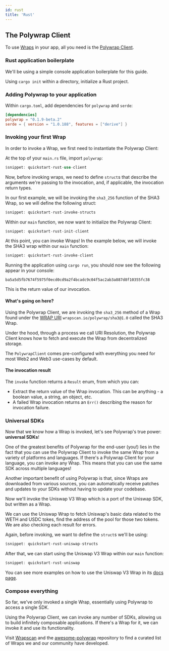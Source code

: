```yaml
---
id: rust
title: 'Rust'
---
```


## The Polywrap Client

To use [Wraps](/concepts/wraps) in your app, all you need is the [Polywrap Client](/clients).

### Rust application boilerplate

We'll be using a simple console application boilerplate for this guide.

Using `cargo init` within a directory, initialize a Rust project.

### Adding Polywrap to your application

Within `cargo.toml`, add dependencies for `polywrap` and `serde`:

```toml title="cargo.toml"
[dependencies]
polywrap = "0.1.9-beta.2"
serde = { version = "1.0.188", features = ["derive"] }
```

### Invoking your first Wrap

In order to invoke a Wrap, we first need to instantiate the Polywrap Client:

At the top of your `main.rs` file, import `polywrap`:

```rust title="main.rs"
$snippet: quickstart-rust-use-client
```

Now, before invoking wraps, we need to define `struct`s that describe the arguments we're passing to the invocation, and, if applicable, the invocation return types.

In our first example, we will be invoking the `sha3_256` function of the SHA3 Wrap, so we will define the following struct:

```rust title="main.rs"
$snippet: quickstart-rust-invoke-structs
```

Within our `main` function, we now want to initialize the Polywrap Client:
```rust title="main.rs"
$snippet: quickstart-rust-init-client
```

At this point, you can invoke Wraps! In the example below, we will invoke the SHA3 wrap within our `main` function:

```rust title="main.rs"
$snippet: quickstart-rust-invoke-client
```

Running the application using `cargo run`, you should now see the following appear in your console:

```
ba5a5d5fb7674f5975f0ecd0cd9a2f4bcadc9c04f5ac2ab3a887d8f10355fc38
```

This is the return value of our invocation.

#### What's going on here?

Using the Polywrap Client, we are invoking the `sha3_256` method of a Wrap found under the [WRAP URI](/concepts/uris) `wrapscan.io/polywrap/sha3@1.0` called the SHA3 Wrap.

Under the hood, through a process we call URI Resolution, the Polywrap Client knows how to fetch and execute the Wrap from decentralized storage.

The `PolywrapClient` comes pre-configured with everything you need for most Web2 and Web3 use-cases by default.

#### The invocation result

The `invoke` function returns a `Result` enum, from which you can:

- Extract the return value of the Wrap invocation. This can be anything - a boolean value, a string, an object, etc.
- A failed Wrap invocation returns an `Err()` describing the reason for invocation failure.

### Universal SDKs

Now that we know how a Wrap is invoked, let's see Polywrap's true power: **universal SDKs**!

One of the greatest benefits of Polywrap for the end-user (you!) lies in the fact that you can use the Polywrap Client to invoke the same Wrap from a variety of platforms and languages. If there's a Polywrap Client for your language, you can invoke any Wrap. This means that you can use the same SDK across multiple languages!

Another important benefit of using Polywrap is that, since Wraps are downloaded from various sources, you can automatically receive patches and updates to your SDKs without having to update your codebase.

Now we'll invoke the Uniswap V3 Wrap which is a port of the Uniswap SDK, but written as a Wrap.

We can use the Uniswap Wrap to fetch Uniswap's basic data related to the WETH and USDC tokes, find the address of the pool for those two tokens. We are also checking each result for errors.

Again, before invoking, we want to define the `struct`s we'll be using:
```rust title="main.rs"
$snippet: quickstart-rust-uniswap-structs
```

After that, we can start using the Uniswap V3 Wrap within our `main` function:
```rust title="main.rs"
$snippet: quickstart-rust-uniswap
```

You can see more examples on how to use the Uniswap V3 Wrap in its [docs page](https://uniswap.docs.wrappers.io/).

### Compose everything

So far, we've only invoked a single Wrap, essentially using Polywrap to access a single SDK.

Using the Polywrap Client, we can invoke any number of SDKs, allowing us to build infinitely composable applications. If there's a Wrap for it, we can invoke it and use its functionality.

Visit [Wrapscan](https://www.wrapscan.io/) and the [awesome-polywrap](https://github.com/polywrap/awesome-polywrap) repository to find a curated list of Wraps we and our community have developed.